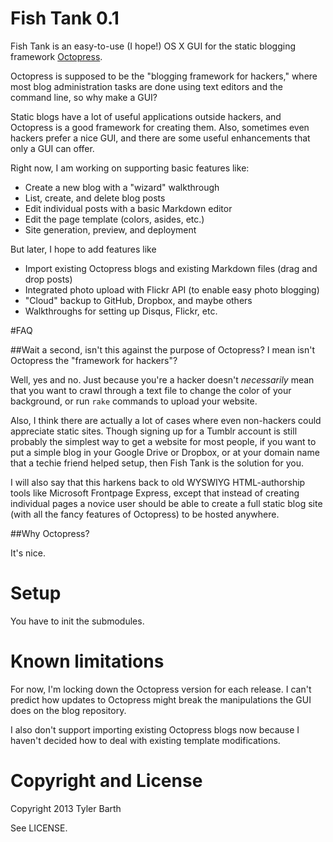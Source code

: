 # Fish Tank 0.1

Fish Tank is an easy-to-use (I hope!) OS X GUI for the static blogging framework [Octopress](http://octopress.org "octopress").

Octopress is supposed to be the "blogging framework for hackers," where most blog administration tasks are done using text editors and the command line, so why make a GUI?

Static blogs have a lot of useful applications outside hackers, and Octopress is a good framework for creating them. Also, sometimes even hackers prefer a nice GUI, and there are some useful enhancements that only a GUI can offer.

Right now, I am working on supporting basic features like:

* Create a new blog with a "wizard" walkthrough 
* List, create, and delete blog posts
* Edit individual posts with a basic Markdown editor
* Edit the page template (colors, asides, etc.)
* Site generation, preview, and deployment

But later, I hope to add features like

* Import existing Octopress blogs and existing Markdown files (drag and drop posts)
* Integrated photo upload with Flickr API (to enable easy photo blogging)
* "Cloud" backup to GitHub, Dropbox, and maybe others
* Walkthroughs for setting up Disqus, Flickr, etc. 

#FAQ

##Wait a second, isn't this against the purpose of Octopress? I mean isn't Octopress the "framework for hackers"?

Well, yes and no. Just because you're a hacker doesn't *necessarily* mean that you want to crawl through a text file to change the color of your background, or run `rake` commands to upload your website.

Also, I think there are actually a lot of cases where even non-hackers could appreciate static sites. Though signing up for a Tumblr account is still probably the simplest way to get a website for most people, if you want to put a simple blog in your Google Drive or Dropbox, or at your domain name that a techie friend helped setup, then Fish Tank is the solution for you.  

I will also say that this harkens back to old WYSWIYG HTML-authorship tools like Microsoft Frontpage Express, except that instead of creating individual pages a novice user should be able to create a full static blog site (with all the fancy features of Octopress) to be hosted anywhere.

##Why Octopress?

It's nice.

# Setup

You have to init the submodules. 

# Known limitations

For now, I'm locking down the Octopress version for each release. I can't predict how updates to Octopress might break the manipulations the GUI does on the blog repository. 

I also don't support importing existing Octopress blogs now because I haven't decided how to deal with existing template modifications. 

# Copyright and License

Copyright 2013 Tyler Barth

See LICENSE.
